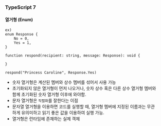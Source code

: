 ### TypeScript 7

#### 열거형 (Enum)
```
ex)
enum Response {
    No = 0,
    Yes = 1, 
}

function respond(recipient: string, message: Response): void {

}

respond("Princess Caroline", Response.Yes)
```
- 숫자 열거형은 계산된 멤버와 상수 멤버를 섞어서 사용 가능
- 초기화되지 않은 열거형이 먼저 나오거나, 숫자 상수 혹은 다른 상수 열거형 멤버와 함께 초기화된 숫자 열거형 이후에 와야함.
- 문자 열거형은 `직렬화`를 잘한다는 이점
- 문자열 열거형을 이용하면 코드를 실행할 때, 열거형 멤버에 지정된 이름과는 무관하게 유의미하고 읽기 좋은 값을 이용하여 실행 가능.
- 열거형은 런타임에 존재하는 실제 객체